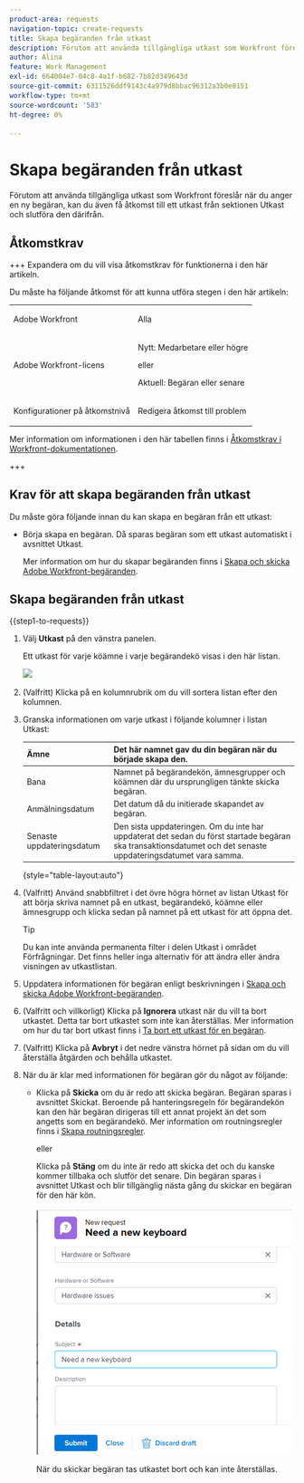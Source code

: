 ```yaml
---
product-area: requests
navigation-topic: create-requests
title: Skapa begäranden från utkast
description: Förutom att använda tillgängliga utkast som Workfront föreslår när du anger en ny begäran, kan du även få åtkomst till ett utkast från sektionen Utkast och slutföra den därifrån.
author: Alina
feature: Work Management
exl-id: 664004e7-04c8-4a1f-b682-7b82d349643d
source-git-commit: 6311526ddf9143c4a979d8bbac96312a3b0e8151
workflow-type: tm+mt
source-wordcount: '583'
ht-degree: 0%

---
```


# Skapa begäranden från utkast

Förutom att använda tillgängliga utkast som Workfront föreslår när du anger en ny begäran, kan du även få åtkomst till ett utkast från sektionen Utkast och slutföra den därifrån.

## Åtkomstkrav

+++ Expandera om du vill visa åtkomstkrav för funktionerna i den här artikeln.

Du måste ha följande åtkomst för att kunna utföra stegen i den här artikeln:

<table style="table-layout:auto"> 
 <col> 
 <col> 
 <tbody> 
  <tr> 
   <td role="rowheader">Adobe Workfront</td> 
   <td> <p>Alla </p> </td> 
  </tr> 
  <tr> 
   <td role="rowheader">Adobe Workfront-licens</td> 
   <td> <p>Nytt: Medarbetare eller högre</p>
   eller
   <p>Aktuell: Begäran eller senare</p>
    </td> 
  </tr> 
  <tr> 
   <td role="rowheader">Konfigurationer på åtkomstnivå</td> 
   <td> <p>Redigera åtkomst till problem</p>  </td> 
  </tr> 
 </tbody> 
</table>

Mer information om informationen i den här tabellen finns i [Åtkomstkrav i Workfront-dokumentationen](/help/quicksilver/administration-and-setup/add-users/access-levels-and-object-permissions/access-level-requirements-in-documentation.md).

+++

## Krav för att skapa begäranden från utkast

Du måste göra följande innan du kan skapa en begäran från ett utkast: 

* Börja skapa en begäran. Då sparas begäran som ett utkast automatiskt i avsnittet Utkast.

  Mer information om hur du skapar begäranden finns i [Skapa och skicka Adobe Workfront-begäranden](../../../manage-work/requests/create-requests/create-submit-requests.md).

## Skapa begäranden från utkast

{{step1-to-requests}}

1. Välj **Utkast** på den vänstra panelen.

   Ett utkast för varje köämne i varje begärandekö visas i den här listan.

   ![](assets/nwe-drafts-section-with-list-of-drafts-350x169.png)

1. (Valfritt) Klicka på en kolumnrubrik om du vill sortera listan efter den kolumnen.

1. Granska informationen om varje utkast i följande kolumner i listan Utkast:

   | Ämne | Det här namnet gav du din begäran när du började skapa den. |
   |---|---|
   | Bana | Namnet på begärandekön, ämnesgrupper och köämnen där du ursprungligen tänkte skicka begäran. |
   | Anmälningsdatum | Det datum då du initierade skapandet av begäran. |
   | Senaste uppdateringsdatum | Den sista uppdateringen. Om du inte har uppdaterat det sedan du först startade begäran ska transaktionsdatumet och det senaste uppdateringsdatumet vara samma. |

   {style="table-layout:auto"}

1. (Valfritt) Använd snabbfiltret i det övre högra hörnet av listan Utkast för att börja skriva namnet på en utkast, begärandekö, köämne eller ämnesgrupp och klicka sedan på namnet på ett utkast för att öppna det.

   >[!TIP]
   >
   >Du kan inte använda permanenta filter i delen Utkast i området Förfrågningar. Det finns heller inga alternativ för att ändra eller ändra visningen av utkastlistan.

1. Uppdatera informationen för begäran enligt beskrivningen i [Skapa och skicka Adobe Workfront-begäranden](../../../manage-work/requests/create-requests/create-submit-requests.md).
1. (Valfritt och villkorligt) Klicka på **Ignorera** utkast när du vill ta bort utkastet. Detta tar bort utkastet som inte kan återställas. Mer information om hur du tar bort utkast finns i [Ta bort ett utkast för en begäran](../../../manage-work/requests/create-requests/delete-request-draft.md).

1. (Valfritt) Klicka på **Avbryt** i det nedre vänstra hörnet på sidan om du vill återställa åtgärden och behålla utkastet.

1. När du är klar med informationen för begäran gör du något av följande:

   * Klicka på **Skicka** om du är redo att skicka begäran. Begäran sparas i avsnittet Skickat. Beroende på hanteringsregeln för begärandekön kan den här begäran dirigeras till ett annat projekt än det som angetts som en begärandekö. Mer information om routningsregler finns i [Skapa routningsregler](../../../manage-work/requests/create-and-manage-request-queues/create-routing-rules.md).

     eller

     Klicka på **Stäng** om du inte är redo att skicka det och du kanske kommer tillbaka och slutför det senare. Din begäran sparas i avsnittet Utkast och blir tillgänglig nästa gång du skickar en begäran för den här kön.

     ![](assets/nwe-submit-close-discard-draft-buttons-on-new-request-350x340.png)

     När du skickar begäran tas utkastet bort och kan inte återställas.
